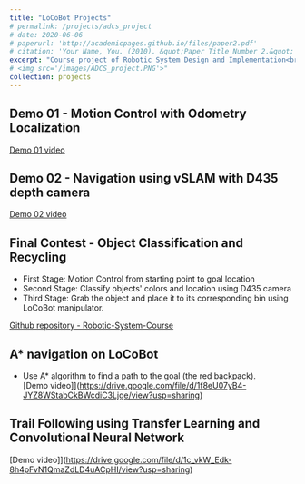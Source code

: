 ```yaml
---
title: "LoCoBot Projects"
# permalink: /projects/adcs_project
# date: 2020-06-06
# paperurl: 'http://academicpages.github.io/files/paper2.pdf'
# citation: 'Your Name, You. (2010). &quot;Paper Title Number 2.&quot; <i>Journal 1</i>. 1(2).'
excerpt: "Course project of Robotic System Design and Implementation<br/><img src='/images/robsys_title.png'  style='margin-left:25%'>  "
# <img src='/images/ADCS_project.PNG'>"
collection: projects
---
```


## Demo 01 - Motion Control with Odometry Localization

[Demo 01 video](https://drive.google.com/file/d/1XaGVPrnuRgJ0-xMU_h5E_yl-XiQP8iLu/view?usp=sharing)  

## Demo 02 - Navigation using vSLAM with D435 depth camera

[Demo 02 video](https://drive.google.com/file/d/1fZ53xHebRdCqcuXbfeu4zBOgNLSjl-qJ/view?usp=sharing)  

## Final Contest - Object Classification and Recycling
* First Stage: Motion Control from starting point to goal location  
* Second Stage: Classify objects' colors and location using D435 camera  
* Third Stage: Grab the object and place it to its corresponding bin using LoCoBot manipulator.  

[Github repository - Robotic-System-Course](https://github.com/GoroYeh56/Robotic-Systems-Course)


## A* navigation on LoCoBot
* Use A* algorithm to find a path to the goal (the red backpack).  
[Demo video]](https://drive.google.com/file/d/1f8eU07yB4-JYZ8WStabCkBWcdiC3Ljge/view?usp=sharing)  

## Trail Following using Transfer Learning and Convolutional Neural Network  
[Demo video]](https://drive.google.com/file/d/1c_vkW_Edk-8h4pFvN1QmaZdLD4uACpHI/view?usp=sharing)  




